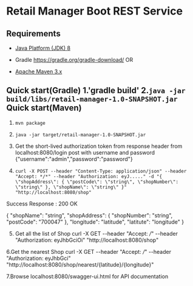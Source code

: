 Retail Manager Boot REST Service
================================



Requirements
------------
* [Java Platform (JDK) 8](http://www.oracle.com/technetwork/java/javase/downloads/index.html)

* Gradle   https://gradle.org/gradle-download/
 OR
* [Apache Maven 3.x](http://maven.apache.org/)

Quick start(Gradle)
1.'gradle build'
2.`java -jar build/libs/retail-manager-1.0-SNAPSHOT.jar`
Quick start(Maven)
-----------
1. `mvn package`
2. `java -jar target/retail-manager-1.0-SNAPSHOT.jar`
3. Get the short-lived authorization token from response header
from localhost:8080/login post with username and password
{"username":"admin","password":"password"}

4. `curl -X POST --header "Content-Type: application/json" --header "Accept: */*" --header "Authorization: eyJ....." -d "{
  \"shopAddress\": {
    \"postCode\": \"string\",
    \"shopNumber\": \"string\"
  },
  \"shopName\": \"string\"
}" "http://localhost:8080/shop"`

Success Response : 200 OK

{
    "shopName": "string",
    "shopAddress": {
        "shopNumber": "string",
        "postCode": "700047"
    },
    "longitude": "latitude",
    "latitute": "longitude"
}

5. Get all the list of Shop
curl -X GET --header "Accept: */*" --header "Authorization: eyJhbGciOi" "http://localhost:8080/shop"

6.Get the nearest Shop
curl -X GET --header "Accept: */*" --header "Authorization: eyJhbGci" "http://localhost:8080/shop/nearest/{latitude}/{longitude}"

7.Browse localhost:8080/swagger-ui.html for API documentation

